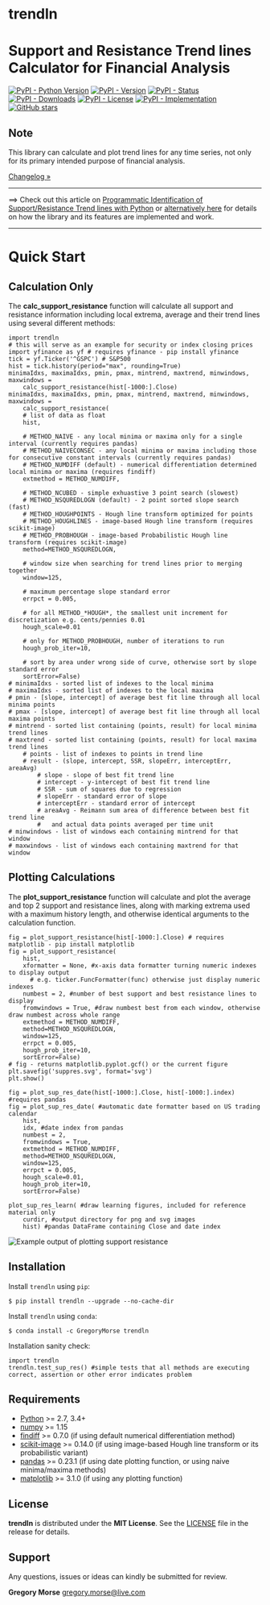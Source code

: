# trendln

Support and Resistance Trend lines Calculator for Financial Analysis
====================================================================

[![PyPI - Python Version](https://img.shields.io/pypi/pyversions/trendln)](https://pypi.python.org/pypi/trendln)
[![PyPI - Version](https://img.shields.io/pypi/v/trendln.svg?maxAge=60)](https://pypi.python.org/pypi/trendln)
[![PyPI - Status](https://img.shields.io/pypi/status/trendln.svg?maxAge=60)](https://pypi.python.org/pypi/trendln)
[![PyPI - Downloads](https://img.shields.io/pypi/dm/trendln.svg?maxAge=2592000&label=installs&color=%2327B1FF)](https://pypi.python.org/pypi/trendln)
[![PyPI - License](https://img.shields.io/pypi/l/trendln)](https://pypi.python.org/pypi/trendln)
[![PyPI - Implementation](https://img.shields.io/pypi/implementation/trendln)](https://pypi.python.org/pypi/trendln)
[![GitHub stars](https://img.shields.io/github/stars/GregoryMorse/trendln?style=social)](https://github.com/GregoryMorse/trendln)

Note
----

This library can calculate and plot trend lines for any time series, not only for its primary intended purpose of financial analysis.

[Changelog »](./CHANGELOG.md)

---

==> Check out this article on [Programmatic Identification of Support/Resistance Trend lines with Python](https://towardsdatascience.com/programmatic-identification-of-support-resistance-trend-lines-with-python-d797a4a90530) or [alternatively here](https://medium.com/@gregory.morse1/programmatic-identification-of-support-resistance-trend-lines-with-python-d797a4a90530)
for details on how the library and its features are implemented and work.

---

Quick Start
===========

Calculation Only
----------------

The **calc_support_resistance** function will calculate all support and
resistance information including local extrema, average and their
trend lines using several different methods:

	import trendln
	# this will serve as an example for security or index closing prices
	import yfinance as yf # requires yfinance - pip install yfinance
	tick = yf.Ticker('^GSPC') # S&P500
	hist = tick.history(period="max", rounding=True)
	minimaIdxs, maximaIdxs, pmin, pmax, mintrend, maxtrend, minwindows, maxwindows =
		calc_support_resistance(hist[-1000:].Close)
	minimaIdxs, maximaIdxs, pmin, pmax, mintrend, maxtrend, minwindows, maxwindows =
		calc_support_resistance(
		# list of data as float
		hist,

		# METHOD_NAIVE - any local minima or maxima only for a single interval (currently requires pandas)
		# METHOD_NAIVECONSEC - any local minima or maxima including those for consecutive constant intervals (currently requires pandas)
		# METHOD_NUMDIFF (default) - numerical differentiation determined local minima or maxima (requires findiff)
		extmethod = METHOD_NUMDIFF,
		
		# METHOD_NCUBED - simple exhuastive 3 point search (slowest)
		# METHOD_NSQUREDLOGN (default) - 2 point sorted slope search (fast)
		# METHOD_HOUGHPOINTS - Hough line transform optimized for points
		# METHOD_HOUGHLINES - image-based Hough line transform (requires scikit-image)
		# METHOD_PROBHOUGH - image-based Probabilistic Hough line transform (requires scikit-image)
		method=METHOD_NSQUREDLOGN,
		
		# window size when searching for trend lines prior to merging together
		window=125,
		
		# maximum percentage slope standard error
		errpct = 0.005,
		
		# for all METHOD_*HOUGH*, the smallest unit increment for discretization e.g. cents/pennies 0.01
		hough_scale=0.01
		
		# only for METHOD_PROBHOUGH, number of iterations to run
		hough_prob_iter=10,
		
		# sort by area under wrong side of curve, otherwise sort by slope standard error
		sortError=False)
	# minimaIdxs - sorted list of indexes to the local minima
	# maximaIdxs - sorted list of indexes to the local maxima
	# pmin - [slope, intercept] of average best fit line through all local minima points
	# pmax - [slope, intercept] of average best fit line through all local maxima points
	# mintrend - sorted list containing (points, result) for local minima trend lines
	# maxtrend - sorted list containing (points, result) for local maxima trend lines
		# points - list of indexes to points in trend line
		# result - (slope, intercept, SSR, slopeErr, interceptErr, areaAvg)
			# slope - slope of best fit trend line
			# intercept - y-intercept of best fit trend line
			# SSR - sum of squares due to regression
			# slopeErr - standard error of slope
			# interceptErr - standard error of intercept
			# areaAvg - Reimann sum area of difference between best fit trend line
			#   and actual data points averaged per time unit
	# minwindows - list of windows each containing mintrend for that window
	# maxwindows - list of windows each containing maxtrend for that window

Plotting Calculations
---------------------
The **plot_support_resistance** function will calculate and plot the average
and top 2 support and resistance lines, along with marking extrema used with
a maximum history length, and otherwise identical arguments to the
calculation function.

	fig = plot_support_resistance(hist[-1000:].Close) # requires matplotlib - pip install matplotlib
	fig = plot_support_resistance(
		hist,
		xformatter = None, #x-axis data formatter turning numeric indexes to display output
		  # e.g. ticker.FuncFormatter(func) otherwise just display numeric indexes
		numbest = 2, #number of best support and best resistance lines to display
		fromwindows = True, #draw numbest best from each window, otherwise draw numbest across whole range
		extmethod = METHOD_NUMDIFF,
		method=METHOD_NSQUREDLOGN,
		window=125,
		errpct = 0.005,
		hough_prob_iter=10,
		sortError=False)
	# fig - returns matplotlib.pyplot.gcf() or the current figure
	plt.savefig('suppres.svg', format='svg')
	plt.show()
	
	fig = plot_sup_res_date(hist[-1000:].Close, hist[-1000:].index) #requires pandas
	fig = plot_sup_res_date( #automatic date formatter based on US trading calendar
		hist,
		idx, #date index from pandas
		numbest = 2,
		fromwindows = True,
		extmethod = METHOD_NUMDIFF,
		method=METHOD_NSQUREDLOGN,
		window=125,
		errpct = 0.005,
		hough_scale=0.01,
		hough_prob_iter=10,
		sortError=False)
	
	plot_sup_res_learn( #draw learning figures, included for reference material only
		curdir, #output directory for png and svg images
		hist) #pandas DataFrame containing Close and date index
	
![Example output of plotting support resistance](https://github.com/GregoryMorse/trendln/blob/master/img/suppres.svg)

Installation
------------

Install ``trendln`` using ``pip``:

    $ pip install trendln --upgrade --no-cache-dir


Install ``trendln`` using ``conda``:

    $ conda install -c GregoryMorse trendln

Installation sanity check:

	import trendln
	trendln.test_sup_res() #simple tests that all methods are executing correct, assertion or other error indicates problem

Requirements
------------

* [Python](https://www.python.org) >= 2.7, 3.4+
* [numpy](http://www.numpy.org) >= 1.15
* [findiff](https://github.com/maroba/findiff) >= 0.7.0 (if using default numerical differentiation method)
* [scikit-image](https://scikit-image.org) >= 0.14.0 (if using image-based Hough line transform or its probabilistic variant)
* [pandas](https://github.com/pydata/pandas) >= 0.23.1 (if using date plotting function, or using naive minima/maxima methods)
* [matplotlib](https://matplotlib.org) >= 3.1.0 (if using any plotting function)


License
-------

**trendln** is distributed under the **MIT License**. See the [LICENSE](./LICENSE) file in the release for details.

Support
-------

Any questions, issues or ideas can kindly be submitted for review.

**Gregory Morse**
<gregory.morse@live.com>
